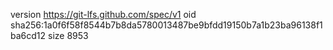 version https://git-lfs.github.com/spec/v1
oid sha256:1a0f6f58f8544b7b8da5780013487be9bfdd19150b7a1b23ba96138f1ba6cd12
size 8953

